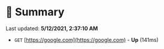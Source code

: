 # 📖 Summary
Last updated: **5/12/2021, 2:37:10 AM**

- `GET` [https://google.com](https://google.com) - **Up** (141ms)
